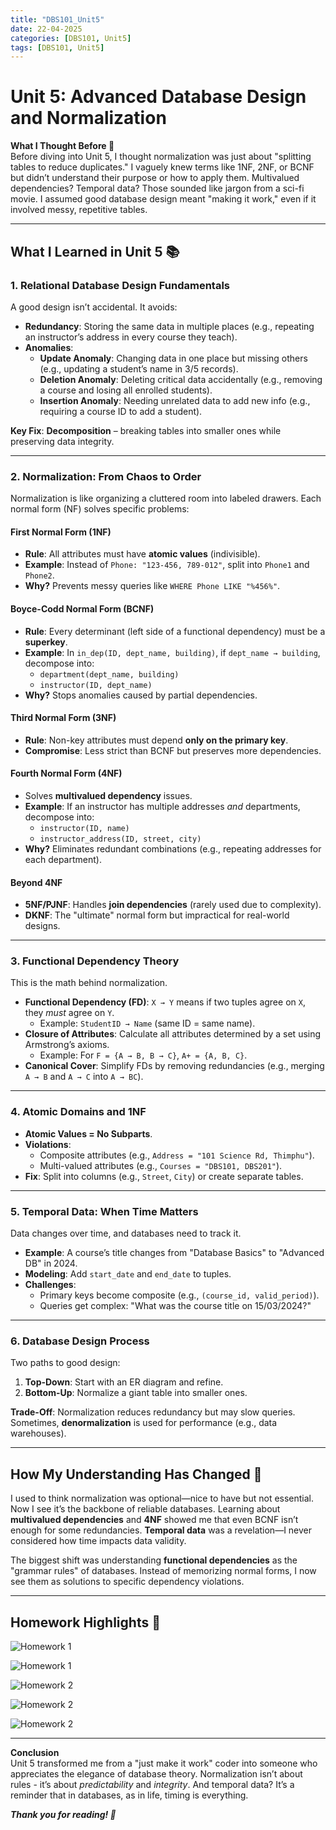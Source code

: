 ```yaml
---
title: "DBS101_Unit5"
date: 22-04-2025
categories: [DBS101, Unit5]
tags: [DBS101, Unit5]
---
```


# Unit 5: Advanced Database Design and Normalization

**What I Thought Before 🤔**  
Before diving into Unit 5, I thought normalization was just about "splitting tables to reduce duplicates." I vaguely knew terms like 1NF, 2NF, or BCNF but didn’t understand their purpose or how to apply them. Multivalued dependencies? Temporal data? Those sounded like jargon from a sci-fi movie. I assumed good database design meant "making it work," even if it involved messy, repetitive tables.

---

## What I Learned in Unit 5 📚  

### 1. **Relational Database Design Fundamentals**  
A good design isn’t accidental. It avoids:  
- **Redundancy**: Storing the same data in multiple places (e.g., repeating an instructor’s address in every course they teach).  
- **Anomalies**:  
  - **Update Anomaly**: Changing data in one place but missing others (e.g., updating a student’s name in 3/5 records).  
  - **Deletion Anomaly**: Deleting critical data accidentally (e.g., removing a course and losing all enrolled students).  
  - **Insertion Anomaly**: Needing unrelated data to add new info (e.g., requiring a course ID to add a student).  

**Key Fix**: **Decomposition** – breaking tables into smaller ones while preserving data integrity.  

---

### 2. **Normalization: From Chaos to Order**  
Normalization is like organizing a cluttered room into labeled drawers. Each normal form (NF) solves specific problems:  

#### **First Normal Form (1NF)**  
- **Rule**: All attributes must have **atomic values** (indivisible).  
- **Example**: Instead of `Phone: "123-456, 789-012"`, split into `Phone1` and `Phone2`.  
- **Why?** Prevents messy queries like `WHERE Phone LIKE "%456%"`.  

#### **Boyce-Codd Normal Form (BCNF)**  
- **Rule**: Every determinant (left side of a functional dependency) must be a **superkey**.  
- **Example**: In `in_dep(ID, dept_name, building)`, if `dept_name → building`, decompose into:  
  - `department(dept_name, building)`  
  - `instructor(ID, dept_name)`  
- **Why?** Stops anomalies caused by partial dependencies.  

#### **Third Normal Form (3NF)**  
- **Rule**: Non-key attributes must depend **only on the primary key**.  
- **Compromise**: Less strict than BCNF but preserves more dependencies.  

#### **Fourth Normal Form (4NF)**  
- Solves **multivalued dependency** issues.  
- **Example**: If an instructor has multiple addresses *and* departments, decompose into:  
  - `instructor(ID, name)`  
  - `instructor_address(ID, street, city)`  
- **Why?** Eliminates redundant combinations (e.g., repeating addresses for each department).  

#### **Beyond 4NF**  
- **5NF/PJNF**: Handles **join dependencies** (rarely used due to complexity).  
- **DKNF**: The "ultimate" normal form but impractical for real-world designs.  

---

### 3. **Functional Dependency Theory**  
This is the math behind normalization. 

- **Functional Dependency (FD)**: `X → Y` means if two tuples agree on `X`, they *must* agree on `Y`.  
  - Example: `StudentID → Name` (same ID = same name).  
- **Closure of Attributes**: Calculate all attributes determined by a set using Armstrong’s axioms.  
  - Example: For `F = {A → B, B → C}`, `A+ = {A, B, C}`.  
- **Canonical Cover**: Simplify FDs by removing redundancies (e.g., merging `A → B` and `A → C` into `A → BC`).  

---

### 4. **Atomic Domains and 1NF**  
- **Atomic Values = No Subparts**.  
- **Violations**:  
  - Composite attributes (e.g., `Address = "101 Science Rd, Thimphu"`).  
  - Multi-valued attributes (e.g., `Courses = "DBS101, DBS201"`).  
- **Fix**: Split into columns (e.g., `Street`, `City`) or create separate tables.  

---

### 5. **Temporal Data: When Time Matters**  
Data changes over time, and databases need to track it.  
- **Example**: A course’s title changes from "Database Basics" to "Advanced DB" in 2024.  
- **Modeling**: Add `start_date` and `end_date` to tuples.  
- **Challenges**:  
  - Primary keys become composite (e.g., `(course_id, valid_period)`).  
  - Queries get complex: "What was the course title on 15/03/2024?"  

---

### 6. **Database Design Process**  
Two paths to good design:  
1. **Top-Down**: Start with an ER diagram and refine.  
2. **Bottom-Up**: Normalize a giant table into smaller ones.  

**Trade-Off**: Normalization reduces redundancy but may slow queries. Sometimes, **denormalization** is used for performance (e.g., data warehouses).  

---

## How My Understanding Has Changed 🤯  
I used to think normalization was optional—nice to have but not essential. Now I see it’s the backbone of reliable databases. Learning about **multivalued dependencies** and **4NF** showed me that even BCNF isn’t enough for some redundancies. **Temporal data** was a revelation—I never considered how time impacts data validity.  

The biggest shift was understanding **functional dependencies** as the "grammar rules" of databases. Instead of memorizing normal forms, I now see them as solutions to specific dependency violations.  

---

## Homework Highlights 📝  

![Homework 1](/assets/unit5/hw1.jpg)

![Homework 1](/assets/unit5/hw1_1.jpg)

![Homework 2](/assets/unit5/hw2.jpg)

![Homework 2](/assets/unit5/hw2_1.jpg)

![Homework 2](/assets/unit5/hw2_2.jpg)

---

**Conclusion**  
Unit 5 transformed me from a "just make it work" coder into someone who appreciates the elegance of database theory. Normalization isn’t about rules - it’s about *predictability* and *integrity*. And temporal data? It’s a reminder that in databases, as in life, timing is everything.  

***Thank you for reading! 🙏***  

